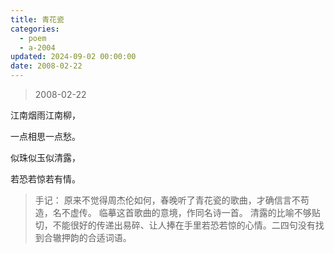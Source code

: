 ```yaml
---
title: 青花瓷
categories:
  - poem
  - a-2004
updated: 2024-09-02 00:00:00
date: 2008-02-22
---
```


> 2008-02-22

江南烟雨江南柳，

一点相思一点愁。

似珠似玉似清露，

若恐若惊若有情。

> 手记：
> 原来不觉得周杰伦如何，春晚听了青花瓷的歌曲，才确信言不苟造，名不虚传。 临摹这首歌曲的意境，作同名诗一首。
> 清露的比喻不够贴切，不能很好的传递出易碎、让人捧在手里若恐若惊的心情。二四句没有找到合辙押韵的合适词语。